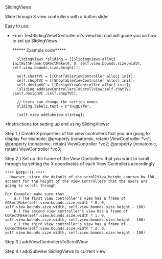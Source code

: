 SlidingViews

Slide through 3 view controllers with a button slider

Easy to use:
- From TestSlidingViewController.m's viewDidLoad will guide you on how to set up SlidingViews

	****** Example code*****

    	SlidingViews *sliding = [[SlidingViews alloc] initWithFrame:CGRectMake(0, 0, self.view.bounds.size.width, self.view.bounds.size.height)];
    
    	self.chatTVC = [[ChatTableViewController alloc] init];
    	self.shopTVC = [[ShopTableViewController alloc] init];
    	self.designVC = [[DesignViewController alloc] init];
    	[sliding addViewControllersToScrollView:self.chatTVC :self.designVC :self.shopTVC];
    
    	// Users can change the section names
    	sliding.label2.text = @"THugLYfe";
    
    	[self.view addSubview:sliding];


*Instructions for setting up and using SlidingViews:

Step 1.) Create 3 properties of the view controllers that you are going to display
	For example:
		@property (nonatomic, retain) ViewController *vc1;
		@property (nonatomic, retain) ViewController *vc2;
		@property (nonatomic, retain) ViewController *vc3;

Step 2.) Set up the frame of the View Controllers that you want to scroll through by setting the X coordinates of each View Controllers accordingly
 
    **** NOTE!!!! ****
    - However, since the default of the scrollView height shorten by 100, account for the height of the View Controllers that the users are going to scroll through
 
    For Example: make sure that
        a.) The first view controller's view has a frame of CGRectMake(self.view.bounds.size.width * 0, 0, self.view.bounds.size.width, self.view.bounds.size.height - 100)
        b.) the second view controller's view has a frame of CGRectMake(self.view.bounds.size.width * 1, 0, self.view.bounds.size.width, self.view.bounds.size.height - 100)
        c.) the third view controller's view has a frame of CGRectMake(self.view.bounds.size.width * 2, 0, self.view.bounds.size.width, self.view.bounds.size.height - 100)

Step 3.) addViewControllersToScrollView

Step 4.) addSubview SlidingViews to current view
